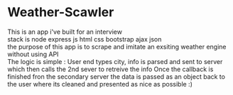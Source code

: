 # Weather-Scawler 
This is an app i've built for an interview  <br>
stack is node express js html css bootstrap ajax json <br>
the purpose of this app is to scrape and imitate an exsiting weather engine without using API <br>
The logic is simple : User end types city, info is parsed and sent to server which then calls the 2nd sever to retreive the info
Once the callback is finished fron the secondary server the data is passed as an object back to the user where its cleaned and presented
as nice as possible :)
